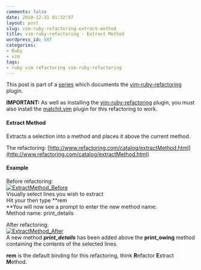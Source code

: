 ```yaml
---
comments: false
date: 2010-12-31 01:32:57
layout: post
slug: vim-ruby-refactoring-extract-method
title: vim-ruby-refactoring - Extract Method
wordpress_id: 507
categories:
- Ruby
- vim
tags:
- ruby vim refactoring vim-ruby-refactoring
---
```


This post is part of a [series](http://justinram.wordpress.com/2010/12/30/vim-ruby-refactoring-series/) which documents the [vim-ruby-refactoring](https://github.com/ecomba/vim-ruby-refactoring) plugin.

 

**IMPORTANT:** As well as installing the [vim-ruby-refactoring](https://github.com/ecomba/vim-ruby-refactoring) plugin, you must also install the [matchit.vim](http://www.vim.org/scripts/script.php?script_id=39) plugin for this refactoring to work.

 

#### Extract Method

 

Extracts a selection into a method and places it above the current method.

 

The refactoring: [http://www.refactoring.com/catalog/extractMethod.html](http://www.refactoring.com/catalog/extractMethod.html)

 

#### Example

 

Before refactoring:     
[![ExtractMethod_Before](http://justinram.files.wordpress.com/2010/12/extractmethod_before_thumb.png)](http://justinram.files.wordpress.com/2010/12/extractmethod_before.png)      
Visually select lines you wish to extract      
Hit your **<leader-key>** then type **rem       
**You will now see a prompt to enter the new method name:   
Method name: print_details

 

After refactoring:     
[![ExtractMethod_After](http://justinram.files.wordpress.com/2010/12/extractmethod_after_thumb.png)](http://justinram.files.wordpress.com/2010/12/extractmethod_after.png)      
A new method **_print_details_** has been added above the **print_owing** method containing the contents of the selected lines.

 

**rem** is the default binding for this refactoring, think **R**efactor **E**xtract **M**ethod.
